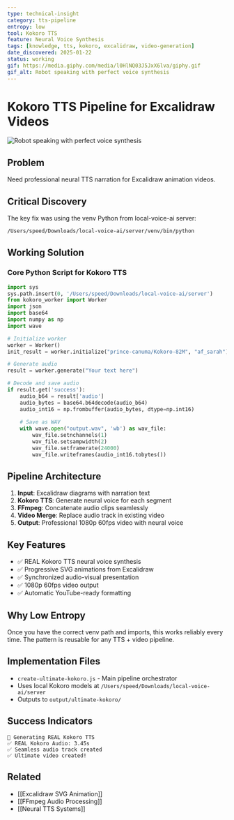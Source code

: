 ```yaml
---
type: technical-insight
category: tts-pipeline
entropy: low
tool: Kokoro TTS
feature: Neural Voice Synthesis
tags: [knowledge, tts, kokoro, excalidraw, video-generation]
date_discovered: 2025-01-22
status: working
gif: https://media.giphy.com/media/l0HlNQ03J5JxX6lva/giphy.gif
gif_alt: Robot speaking with perfect voice synthesis
---
```


# Kokoro TTS Pipeline for Excalidraw Videos

![Robot speaking with perfect voice synthesis](https://media.giphy.com/media/l0HlNQ03J5JxX6lva/giphy.gif)

## Problem
Need professional neural TTS narration for Excalidraw animation videos.

## Critical Discovery
The key fix was using the venv Python from local-voice-ai server:
```bash
/Users/speed/Downloads/local-voice-ai/server/venv/bin/python
```

## Working Solution

### Core Python Script for Kokoro TTS
```python
import sys
sys.path.insert(0, '/Users/speed/Downloads/local-voice-ai/server')
from kokoro_worker import Worker
import json
import base64
import numpy as np
import wave

# Initialize worker
worker = Worker()
init_result = worker.initialize("prince-canuma/Kokoro-82M", "af_sarah")

# Generate audio
result = worker.generate("Your text here")

# Decode and save audio
if result.get('success'):
    audio_b64 = result['audio']
    audio_bytes = base64.b64decode(audio_b64)
    audio_int16 = np.frombuffer(audio_bytes, dtype=np.int16)
    
    # Save as WAV
    with wave.open("output.wav", 'wb') as wav_file:
        wav_file.setnchannels(1)
        wav_file.setsampwidth(2)
        wav_file.setframerate(24000)
        wav_file.writeframes(audio_int16.tobytes())
```

## Pipeline Architecture

1. **Input**: Excalidraw diagrams with narration text
2. **Kokoro TTS**: Generate neural voice for each segment
3. **FFmpeg**: Concatenate audio clips seamlessly
4. **Video Merge**: Replace audio track in existing video
5. **Output**: Professional 1080p 60fps video with neural voice

## Key Features
- ✅ REAL Kokoro TTS neural voice synthesis
- ✅ Progressive SVG animations from Excalidraw
- ✅ Synchronized audio-visual presentation
- ✅ 1080p 60fps video output
- ✅ Automatic YouTube-ready formatting

## Why Low Entropy
Once you have the correct venv path and imports, this works reliably every time. The pattern is reusable for any TTS + video pipeline.

## Implementation Files
- `create-ultimate-kokoro.js` - Main pipeline orchestrator
- Uses local Kokoro models at `/Users/speed/Downloads/local-voice-ai/server`
- Outputs to `output/ultimate-kokoro/`

## Success Indicators
```
🎤 Generating REAL Kokoro TTS
✅ REAL Kokoro Audio: 3.45s
✅ Seamless audio track created
✅ Ultimate video created!
```

## Related
- [[Excalidraw SVG Animation]]
- [[FFmpeg Audio Processing]]
- [[Neural TTS Systems]]